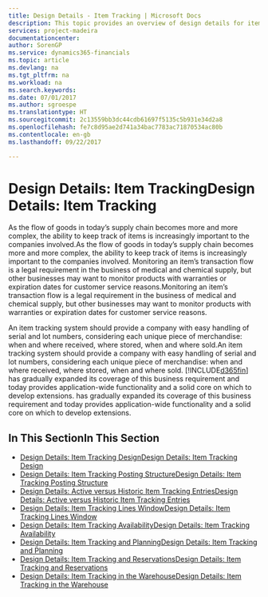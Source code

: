 ```yaml
---
title: Design Details - Item Tracking | Microsoft Docs
description: This topic provides an overview of design details for item tracking.
services: project-madeira
documentationcenter: 
author: SorenGP
ms.service: dynamics365-financials
ms.topic: article
ms.devlang: na
ms.tgt_pltfrm: na
ms.workload: na
ms.search.keywords: 
ms.date: 07/01/2017
ms.author: sgroespe
ms.translationtype: HT
ms.sourcegitcommit: 2c13559bb3dc44cdb61697f5135c5b931e34d2a8
ms.openlocfilehash: fe7c8d95ae2d741a34bac7783ac71870534ac80b
ms.contentlocale: en-gb
ms.lasthandoff: 09/22/2017

---
```

# <a name="design-details-item-tracking"></a><span data-ttu-id="058c0-103">Design Details: Item Tracking</span><span class="sxs-lookup"><span data-stu-id="058c0-103">Design Details: Item Tracking</span></span>
<span data-ttu-id="058c0-104">As the flow of goods in today’s supply chain becomes more and more complex, the ability to keep track of items is increasingly important to the companies involved.</span><span class="sxs-lookup"><span data-stu-id="058c0-104">As the flow of goods in today’s supply chain becomes more and more complex, the ability to keep track of items is increasingly important to the companies involved.</span></span> <span data-ttu-id="058c0-105">Monitoring an item’s transaction flow is a legal requirement in the business of medical and chemical supply, but other businesses may want to monitor products with warranties or expiration dates for customer service reasons.</span><span class="sxs-lookup"><span data-stu-id="058c0-105">Monitoring an item’s transaction flow is a legal requirement in the business of medical and chemical supply, but other businesses may want to monitor products with warranties or expiration dates for customer service reasons.</span></span>  

<span data-ttu-id="058c0-106">An item tracking system should provide a company with easy handling of serial and lot numbers, considering each unique piece of merchandise: when and where received, where stored, when and where sold.</span><span class="sxs-lookup"><span data-stu-id="058c0-106">An item tracking system should provide a company with easy handling of serial and lot numbers, considering each unique piece of merchandise: when and where received, where stored, when and where sold.</span></span> [!INCLUDE[d365fin](includes/d365fin_md.md)]<span data-ttu-id="058c0-107"> has gradually expanded its coverage of this business requirement and today provides application-wide functionality and a solid core on which to develop extensions.</span><span class="sxs-lookup"><span data-stu-id="058c0-107"> has gradually expanded its coverage of this business requirement and today provides application-wide functionality and a solid core on which to develop extensions.</span></span>  

## <a name="in-this-section"></a><span data-ttu-id="058c0-108">In This Section</span><span class="sxs-lookup"><span data-stu-id="058c0-108">In This Section</span></span>  
* [<span data-ttu-id="058c0-109">Design Details: Item Tracking Design</span><span class="sxs-lookup"><span data-stu-id="058c0-109">Design Details: Item Tracking Design</span></span>](design-details-item-tracking-design.md)  
* [<span data-ttu-id="058c0-110">Design Details: Item Tracking Posting Structure</span><span class="sxs-lookup"><span data-stu-id="058c0-110">Design Details: Item Tracking Posting Structure</span></span>](design-details-item-tracking-posting-structure.md)  
* [<span data-ttu-id="058c0-111">Design Details: Active versus Historic Item Tracking Entries</span><span class="sxs-lookup"><span data-stu-id="058c0-111">Design Details: Active versus Historic Item Tracking Entries</span></span>](design-details-active-versus-historic-item-tracking-entries.md)  
* [<span data-ttu-id="058c0-112">Design Details: Item Tracking Lines Window</span><span class="sxs-lookup"><span data-stu-id="058c0-112">Design Details: Item Tracking Lines Window</span></span>](design-details-item-tracking-lines-window.md)  
* [<span data-ttu-id="058c0-113">Design Details: Item Tracking Availability</span><span class="sxs-lookup"><span data-stu-id="058c0-113">Design Details: Item Tracking Availability</span></span>](design-details-item-tracking-availability.md)  
* [<span data-ttu-id="058c0-114">Design Details: Item Tracking and Planning</span><span class="sxs-lookup"><span data-stu-id="058c0-114">Design Details: Item Tracking and Planning</span></span>](design-details-item-tracking-and-planning.md)  
* [<span data-ttu-id="058c0-115">Design Details: Item Tracking and Reservations</span><span class="sxs-lookup"><span data-stu-id="058c0-115">Design Details: Item Tracking and Reservations</span></span>](design-details-item-tracking-and-reservations.md)  
* [<span data-ttu-id="058c0-116">Design Details: Item Tracking in the Warehouse</span><span class="sxs-lookup"><span data-stu-id="058c0-116">Design Details: Item Tracking in the Warehouse</span></span>](design-details-item-tracking-in-the-warehouse.md)


